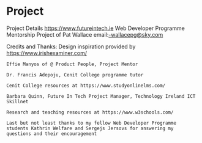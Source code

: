 # Project
Project Details
    https://www.futureintech.ie Web Developer Programme Mentorship Project of Pat Wallace email:-wallacepg@sky.com

Credits and Thanks:
    Design inspiration provided by https://www.irishexaminer.com/
    
    Effie Manyos of @ Product People, Project Mentor

    Dr. Francis Adepoju, Cenit College programme tutor

    Cenit College resources at https://www.studyonlinelms.com/
    
    Barbara Quinn, Future In Tech Project Manager, Technology Ireland ICT Skillnet
    
    Research and teaching resources at https://www.w3schools.com/
    
    Last but not least thanks to my fellow Web Developer Programme students Kathrin Welfare and Sergejs Jersovs for answering my questions and their encouragement